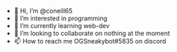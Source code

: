 - 👋 Hi, I’m @coneill65
- 👀 I’m interested in programming
- 🌱 I’m currently learning web-dev
- 💞️ I’m looking to collaborate on nothing at the moment
- 📫 How to reach me OGSneakybot#5835 on discord

<!---
coneill65/coneill65 is a ✨ special ✨ repository because its `README.md` (this file) appears on your GitHub profile.
You can click the Preview link to take a look at your changes.
--->

